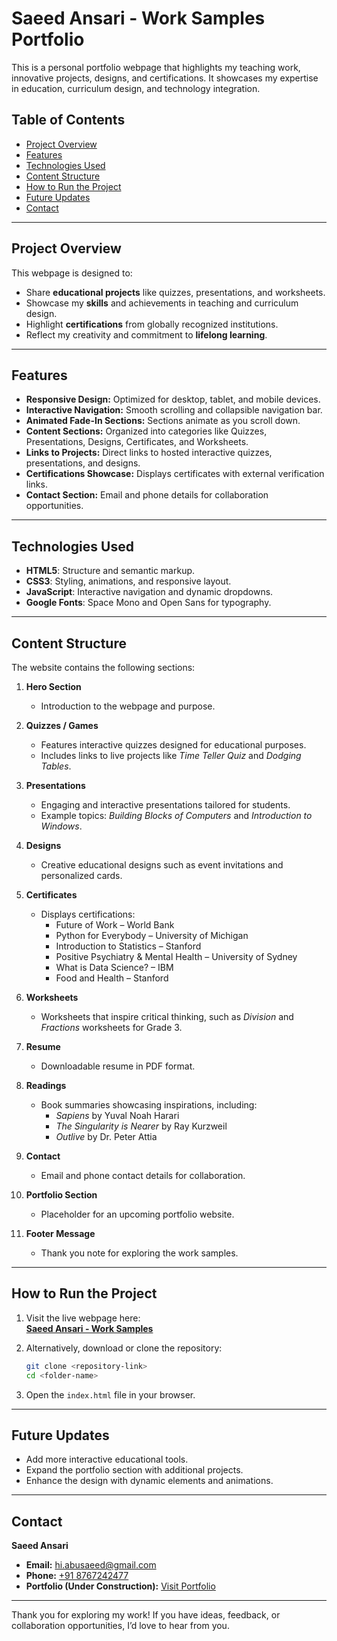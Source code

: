 # Saeed Ansari - Work Samples Portfolio  

This is a personal portfolio webpage that highlights my teaching work, innovative projects, designs, and certifications. It showcases my expertise in education, curriculum design, and technology integration.

## Table of Contents  
- [Project Overview](#project-overview)  
- [Features](#features)  
- [Technologies Used](#technologies-used)  
- [Content Structure](#content-structure)  
- [How to Run the Project](#how-to-run-the-project)  
- [Future Updates](#future-updates)  
- [Contact](#contact)  

---

## Project Overview  
This webpage is designed to:  
- Share **educational projects** like quizzes, presentations, and worksheets.  
- Showcase my **skills** and achievements in teaching and curriculum design.  
- Highlight **certifications** from globally recognized institutions.  
- Reflect my creativity and commitment to **lifelong learning**.  

---

## Features  
- **Responsive Design:** Optimized for desktop, tablet, and mobile devices.  
- **Interactive Navigation:** Smooth scrolling and collapsible navigation bar.  
- **Animated Fade-In Sections:** Sections animate as you scroll down.  
- **Content Sections:** Organized into categories like Quizzes, Presentations, Designs, Certificates, and Worksheets.  
- **Links to Projects:** Direct links to hosted interactive quizzes, presentations, and designs.  
- **Certifications Showcase:** Displays certificates with external verification links.  
- **Contact Section:** Email and phone details for collaboration opportunities.  

---

## Technologies Used  
- **HTML5**: Structure and semantic markup.  
- **CSS3**: Styling, animations, and responsive layout.  
- **JavaScript**: Interactive navigation and dynamic dropdowns.  
- **Google Fonts**: Space Mono and Open Sans for typography.  

---

## Content Structure  
The website contains the following sections:  

1. **Hero Section**  
   - Introduction to the webpage and purpose.  

2. **Quizzes / Games**  
   - Features interactive quizzes designed for educational purposes.  
   - Includes links to live projects like *Time Teller Quiz* and *Dodging Tables*.  

3. **Presentations**  
   - Engaging and interactive presentations tailored for students.  
   - Example topics: *Building Blocks of Computers* and *Introduction to Windows*.  

4. **Designs**  
   - Creative educational designs such as event invitations and personalized cards.  

5. **Certificates**  
   - Displays certifications:  
     - Future of Work – World Bank  
     - Python for Everybody – University of Michigan  
     - Introduction to Statistics – Stanford  
     - Positive Psychiatry & Mental Health – University of Sydney  
     - What is Data Science? – IBM  
     - Food and Health – Stanford  

6. **Worksheets**  
   - Worksheets that inspire critical thinking, such as *Division* and *Fractions* worksheets for Grade 3.  

7. **Resume**  
   - Downloadable resume in PDF format.  

8. **Readings**  
   - Book summaries showcasing inspirations, including:  
     - *Sapiens* by Yuval Noah Harari  
     - *The Singularity is Nearer* by Ray Kurzweil  
     - *Outlive* by Dr. Peter Attia  

9. **Contact**  
   - Email and phone contact details for collaboration.  

10. **Portfolio Section**  
    - Placeholder for an upcoming portfolio website.  

11. **Footer Message**  
    - Thank you note for exploring the work samples.  

---

## How to Run the Project  
1. Visit the live webpage here:  
   [**Saeed Ansari - Work Samples**](https://abusaeedansari.github.io/worksamples/)  

2. Alternatively, download or clone the repository:  
   ```bash
   git clone <repository-link>
   cd <folder-name>
   ```  
3. Open the `index.html` file in your browser.  

---

## Future Updates  
- Add more interactive educational tools.  
- Expand the portfolio section with additional projects.  
- Enhance the design with dynamic elements and animations.  

---

## Contact  
**Saeed Ansari**  
- **Email:** [hi.abusaeed@gmail.com](mailto:hi.abusaeed@gmail.com)  
- **Phone:** [+91 8767242477](tel:+918767242477)  
- **Portfolio (Under Construction):** [Visit Portfolio](https://abusaeedansari.github.io/portfolio/)  

---

Thank you for exploring my work! If you have ideas, feedback, or collaboration opportunities, I’d love to hear from you.  
